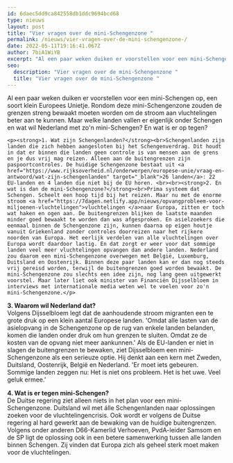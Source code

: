 ```yaml
---
id: 6daec5dd9ca842558db1ddc9694bcd68
type: nieuws
layout: post
title: "Vier vragen over de mini-Schengenzone "
permalink: /nieuws/vier-vragen-over-de-mini-schengenzone-/
date: 2022-05-11T19:16:41.067Z
author: 7biA1WiYB
excerpt: "Al een paar weken duiken er voorstellen voor een mini-Schengen op, een soort klein Europees Unietje. Rondom deze mini-Schengenzone zouden de grenzen streng bewaakt moeten worden om de stroom aan vluchtelingen beter aan te kunnen. Maar welke landen vallen er eigenlijk onder Schengen en wat wil Nederland met zo'n mini-Schengen? En wat is er op tegen?  "
seo:
  description: "Vier vragen over de mini-Schengenzone "
  title: "Vier vragen over de mini-Schengenzone "
---
```

Al een paar weken duiken er voorstellen voor een mini-Schengen op, een soort klein Europees Unietje. Rondom deze mini-Schengenzone zouden de grenzen streng bewaakt moeten worden om de stroom aan vluchtelingen beter aan te kunnen. Maar welke landen vallen er eigenlijk onder Schengen en wat wil Nederland met zo'n mini-Schengen? En wat is er op tegen?  

    <p><strong>1. Wat zijn Schengenlanden?</strong><br>Schengenlanden zijn landen die zich hebben aangesloten bij het Schengenverdrag. Dit houdt in dat er binnen die landen geen controle is van mensen aan de grens en je dus vrij mag reizen. Alleen aan de buitengrenzen zijn paspoortcontroles. De huidige Schengenzone bestaat uit <a href="https://www.rijksoverheid.nl/onderwerpen/europese-unie/vraag-en-antwoord/wat-zijn-schengenlanden" target="_blank">26 landen</a>: 22 EU-landen en 4 landen die niet bij de EU horen. <br><br><strong>2. En wat is dan de mini-Schengenzone?</strong><br>Prima systeem dat Schengen. Scheelt een hoop tijd bij het reizen. Maar nu met de enorme stroom <a href="https://7dagen.netlify.app/nieuws/opvangprobleem-voor-miljoenen-vluchtelingen">vluchtelingen </a>naar Europa, zitten er toch wat haken en ogen aan. De buitengrenzen blijken de laatste maanden minder goed bewaakt te worden dan was afgesproken. En asielzoekers die eenmaal binnen de Schengenzone zijn, kunnen daarna op eigen houtje vanuit Griekenland zonder controles doorreizen naar het rijkere noorden van Europa. Het eerlijk verdelen van alle vluchtelingen over Europa wordt daardoor lastig. En dat zorgt er weer voor dat sommige landen veel meer vluchtelingen opvangen dan andere landen. Nederland zou daarom een mini-Schengenzone overwegen met België, Luxemburg, Duitsland en Oostenrijk. Binnen deze paar landen kan er dan nog steeds vrij gereisd worden, terwijl de buitengrenzen goed worden bewaakt. De mini-Schengenzone zou slechts een idee zijn, nog lang geen uitgewerkt voorstel. Maar later liet ook minister van Financiën Dijsselbloem in interviews met internationale media weten wel te voelen voor zo'n mini-Schengenzone.</p>
<p><strong>3. Waarom wil Nederland dat?</strong><br>Volgens Dijsselbloem legt dat de aanhoudende stroom migranten een te grote druk op een klein aantal Europese landen. 'Omdat alle lasten van de asielopvang in de Schengenzone op de rug van enkele landen belanden, komen die landen onder druk om hun grenzen te sluiten. Omdat ze de kosten van de opvang niet meer aankunnen.' Als de EU-landen er niet in slagen de buitengrenzen te bewaken, ziet Dijsselbloem een mini-Schengenzone als een serieuze optie. Hij denkt aan een kern met Zweden, Duitsland, Oostenrijk, België en Nederland. 'Er moet iets gebeuren. Sommige landen zeggen nu: Het is niet ons probleem. Het is het uwe. Veel geluk ermee.'</p>
<p><strong>4. Wat is er tegen mini-Schengen?</strong><br>De Duitse regering ziet alleen niets in het plan voor een mini-Schengenzone. Duitsland wil met álle Schengenlanden naar oplossingen zoeken voor de vluchtelingencrisis. Ook wordt er volgens de Duitse regering al hard gewerkt aan de bewaking van de huidige buitengrenzen. Volgens onder anderen D66-Kamerlid Verhoeven, PvdA-leider Samsom en de SP ligt de oplossing ook in een betere samenwerking tussen alle landen binnen Schengen. Zij vinden dat Europa zich als geheel sterk moet maken voor de vluchtelingen.</p>  
